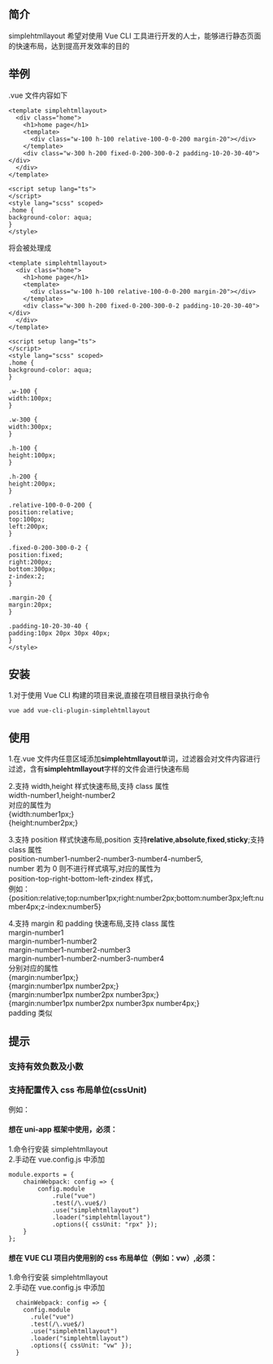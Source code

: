 ## 简介

simplehtmllayout 希望对使用 Vue CLI 工具进行开发的人士，能够进行静态页面的快速布局，达到提高开发效率的目的

## 举例

.vue 文件内容如下

```
<template simplehtmllayout>
  <div class="home">
    <h1>home page</h1>
    <template>
      <div class="w-100 h-100 relative-100-0-0-200 margin-20"></div>
    </template>
    <div class="w-300 h-200 fixed-0-200-300-0-2 padding-10-20-30-40"></div>
  </div>
</template>

<script setup lang="ts">
</script>
<style lang="scss" scoped>
.home {
background-color: aqua;
}
</style>
```

将会被处理成

```
<template simplehtmllayout>
  <div class="home">
    <h1>home page</h1>
    <template>
      <div class="w-100 h-100 relative-100-0-0-200 margin-20"></div>
    </template>
    <div class="w-300 h-200 fixed-0-200-300-0-2 padding-10-20-30-40"></div>
  </div>
</template>

<script setup lang="ts">
</script>
<style lang="scss" scoped>
.home {
background-color: aqua;
}

.w-100 {
width:100px;
}

.w-300 {
width:300px;
}

.h-100 {
height:100px;
}

.h-200 {
height:200px;
}

.relative-100-0-0-200 {
position:relative;
top:100px;
left:200px;
}

.fixed-0-200-300-0-2 {
position:fixed;
right:200px;
bottom:300px;
z-index:2;
}

.margin-20 {
margin:20px;
}

.padding-10-20-30-40 {
padding:10px 20px 30px 40px;
}
</style>
```

## 安装

1.对于使用 Vue CLI 构建的项目来说,直接在项目根目录执行命令

```
vue add vue-cli-plugin-simplehtmllayout
```

## 使用

1.在.vue 文件内任意区域添加**simplehtmllayout**单词，过滤器会对文件内容进行过滤，含有**simplehtmllayout**字样的文件会进行快速布局

2.支持 width,height 样式快速布局,支持 class 属性  
width-number1,height-number2  
对应的属性为  
{width:number1px;}  
{height:number2px;}

3.支持 position 样式快速布局,position 支持**relative**,**absolute**,**fixed**,**sticky**;支持 class 属性  
position-number1-number2-number3-number4-number5,  
number 若为 0 则不进行样式填写,对应的属性为  
position-top-right-bottom-left-zindex 样式，  
例如：{position:relative;top:number1px;right:number2px;bottom:number3px;left:number4px;z-index:number5}

4.支持 margin 和 padding 快速布局,支持 class 属性  
margin-number1  
margin-number1-number2  
margin-number1-number2-number3  
margin-number1-number2-number3-number4  
分别对应的属性  
{margin:number1px;}  
{margin:number1px number2px;}  
{margin:number1px number2px number3px;}  
{margin:number1px number2px number3px number4px;}  
padding 类似

## 提示

### 支持有效负数及小数

### 支持配置传入 css 布局单位(cssUnit)

例如：

#### 想在 uni-app 框架中使用，必须：

1.命令行安装 simplehtmllayout  
2.手动在 vue.config.js 中添加

```
module.exports = {
    chainWebpack: config => {
        config.module
            .rule("vue")
            .test(/\.vue$/)
            .use("simplehtmllayout")
            .loader("simplehtmllayout")
            .options({ cssUnit: "rpx" });
    }
};
```

#### 想在 VUE CLI 项目内使用别的 css 布局单位（例如：vw）,必须：

1.命令行安装 simplehtmllayout  
2.手动在 vue.config.js 中添加

```
  chainWebpack: config => {
    config.module
      .rule("vue")
      .test(/\.vue$/)
      .use("simplehtmllayout")
      .loader("simplehtmllayout")
      .options({ cssUnit: "vw" });
  }
```
